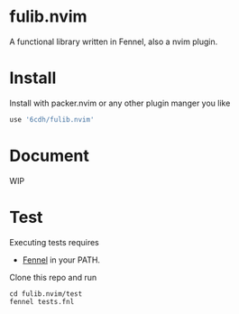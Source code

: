 # fulib.nvim

A functional library written in Fennel, also a nvim plugin.

# Install

Install with packer.nvim or any other plugin manger you like

``` lua
use '6cdh/fulib.nvim'
```

# Document

WIP

# Test

Executing tests requires

-   [Fennel](https://github.com/bakpakin/Fennel) in your PATH.

Clone this repo and run

``` shell
cd fulib.nvim/test
fennel tests.fnl
```
